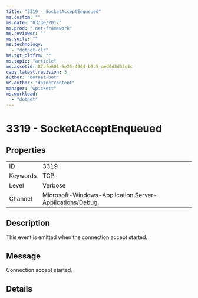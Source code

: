 ```yaml
---
title: "3319 - SocketAcceptEnqueued"
ms.custom: ""
ms.date: "03/30/2017"
ms.prod: ".net-framework"
ms.reviewer: ""
ms.suite: ""
ms.technology: 
  - "dotnet-clr"
ms.tgt_pltfrm: ""
ms.topic: "article"
ms.assetid: 87afe601-5e25-4964-b9c5-aed6d3d35e1c
caps.latest.revision: 3
author: "dotnet-bot"
ms.author: "dotnetcontent"
manager: "wpickett"
ms.workload: 
  - "dotnet"
---
```

# 3319 - SocketAcceptEnqueued
## Properties  
  
|||  
|-|-|  
|ID|3319|  
|Keywords|TCP|  
|Level|Verbose|  
|Channel|Microsoft-Windows-Application Server-Applications/Debug|  
  
## Description  
 This event is emitted when the connection accept started.  
  
## Message  
 Connection accept started.  
  
## Details
